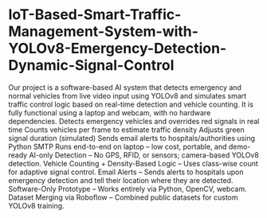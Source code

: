 # IoT-Based-Smart-Traffic-Management-System-with-YOLOv8-Emergency-Detection-Dynamic-Signal-Control
Our project is a software-based AI system that detects emergency and normal vehicles from live video input using YOLOv8 and simulates smart traffic control logic based on real-time detection and vehicle counting. 
It is fully functional using a laptop and webcam, with no hardware dependencies.
Detects emergency vehicles and overrides red signals in real time
Counts vehicles per frame to estimate traffic density
Adjusts green signal duration (simulated)
Sends email alerts to hospitals/authorities using Python SMTP
Runs end-to-end on laptop – low cost, portable, and demo-ready
AI-only Detection – No GPS, RFID, or sensors; camera-based YOLOv8 detection.
Vehicle Counting + Density-Based Logic – Uses class-wise count for adaptive signal control.
Email Alerts – Sends alerts to hospitals upon emergency detection and tell their location where they are detected.
Software-Only Prototype – Works entirely via Python, OpenCV, webcam.
Dataset Merging via Roboflow – Combined public datasets for custom YOLOv8 training.
